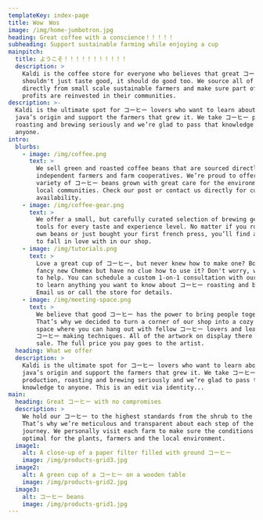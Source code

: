 ```yaml
---
templateKey: index-page
title: Wow　Wos
image: /img/home-jumbotron.jpg
heading: Great coffee with a conscience！！！！！
subheading: Support sustainable farming while enjoying a cup
mainpitch:
  title: ようこそ！！！！！！！！！！！
  description: >
    Kaldi is the coffee store for everyone who believes that great コーヒー
    shouldn't just taste good, it should do good too. We source all of our beans
    directly from small scale sustainable farmers and make sure part of the
    profits are reinvested in their communities.
description: >-
  Kaldi is the ultimate spot for コーヒー lovers who want to learn about their
  java’s origin and support the farmers that grew it. We take コーヒー production,
  roasting and brewing seriously and we’re glad to pass that knowledge to
  anyone.
intro:
  blurbs:
    - image: /img/coffee.png
      text: >
        We sell green and roasted coffee beans that are sourced directly from
        independent farmers and farm cooperatives. We’re proud to offer a
        variety of コーヒー beans grown with great care for the environment and
        local communities. Check our post or contact us directly for current
        availability.
    - image: /img/coffee-gear.png
      text: >
        We offer a small, but carefully curated selection of brewing gear and
        tools for every taste and experience level. No matter if you roast your
        own beans or just bought your first french press, you’ll find a gadget
        to fall in love with in our shop.
    - image: /img/tutorials.png
      text: >
        Love a great cup of コーヒー, but never knew how to make one? Bought a
        fancy new Chemex but have no clue how to use it? Don't worry, we’re here
        to help. You can schedule a custom 1-on-1 consultation with our baristas
        to learn anything you want to know about コーヒー roasting and brewing.
        Email us or call the store for details.
    - image: /img/meeting-space.png
      text: >
        We believe that good コーヒー has the power to bring people together.
        That’s why we decided to turn a corner of our shop into a cozy meeting
        space where you can hang out with fellow コーヒー lovers and learn about
        コーヒー making techniques. All of the artwork on display there is for
        sale. The full price you pay goes to the artist.
  heading: What we offer
  description: >
    Kaldi is the ultimate spot for コーヒー lovers who want to learn about their
    java’s origin and support the farmers that grew it. We take コーヒー
    production, roasting and brewing seriously and we’re glad to pass that
    knowledge to anyone. This is an edit via identity...
main:
  heading: Great コーヒー with no compromises
  description: >
    We hold our コーヒー to the highest standards from the shrub to the cup.
    That’s why we’re meticulous and transparent about each step of the コーヒー’s
    journey. We personally visit each farm to make sure the conditions are
    optimal for the plants, farmers and the local environment.
  image1:
    alt: A close-up of a paper filter filled with ground コーヒー
    image: /img/products-grid3.jpg
  image2:
    alt: A green cup of a コーヒー on a wooden table
    image: /img/products-grid2.jpg
  image3:
    alt: コーヒー beans
    image: /img/products-grid1.jpg
---
```

